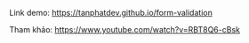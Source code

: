 Link demo: https://tanphatdev.github.io/form-validation

Tham khảo: https://www.youtube.com/watch?v=RBT8Q6-cBsk
